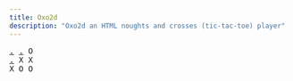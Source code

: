 ```yaml
---
title: Oxo2d 
description: "Oxo2d an HTML noughts and crosses (tic-tac-toe) player"
---
```


<pre class="oxo2d">
<a href="../9f/">.</a> <a href="../9g/">.</a> O
<a href="../44/">.</a> X X
X O O
</pre>
